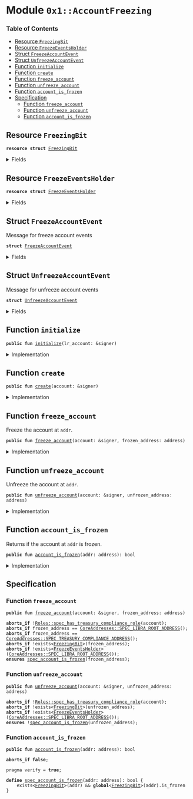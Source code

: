 
<a name="0x1_AccountFreezing"></a>

# Module `0x1::AccountFreezing`

### Table of Contents

-  [Resource `FreezingBit`](#0x1_AccountFreezing_FreezingBit)
-  [Resource `FreezeEventsHolder`](#0x1_AccountFreezing_FreezeEventsHolder)
-  [Struct `FreezeAccountEvent`](#0x1_AccountFreezing_FreezeAccountEvent)
-  [Struct `UnfreezeAccountEvent`](#0x1_AccountFreezing_UnfreezeAccountEvent)
-  [Function `initialize`](#0x1_AccountFreezing_initialize)
-  [Function `create`](#0x1_AccountFreezing_create)
-  [Function `freeze_account`](#0x1_AccountFreezing_freeze_account)
-  [Function `unfreeze_account`](#0x1_AccountFreezing_unfreeze_account)
-  [Function `account_is_frozen`](#0x1_AccountFreezing_account_is_frozen)
-  [Specification](#0x1_AccountFreezing_Specification)
    -  [Function `freeze_account`](#0x1_AccountFreezing_Specification_freeze_account)
    -  [Function `unfreeze_account`](#0x1_AccountFreezing_Specification_unfreeze_account)
    -  [Function `account_is_frozen`](#0x1_AccountFreezing_Specification_account_is_frozen)



<a name="0x1_AccountFreezing_FreezingBit"></a>

## Resource `FreezingBit`



<pre><code><b>resource</b> <b>struct</b> <a href="#0x1_AccountFreezing_FreezingBit">FreezingBit</a>
</code></pre>



<details>
<summary>Fields</summary>


<dl>
<dt>

<code>is_frozen: bool</code>
</dt>
<dd>
 If
<code>is_frozen</code> is set true, the account cannot be used to send transactions or receive funds
</dd>
</dl>


</details>

<a name="0x1_AccountFreezing_FreezeEventsHolder"></a>

## Resource `FreezeEventsHolder`



<pre><code><b>resource</b> <b>struct</b> <a href="#0x1_AccountFreezing_FreezeEventsHolder">FreezeEventsHolder</a>
</code></pre>



<details>
<summary>Fields</summary>


<dl>
<dt>

<code>freeze_event_handle: <a href="Event.md#0x1_Event_EventHandle">Event::EventHandle</a>&lt;<a href="#0x1_AccountFreezing_FreezeAccountEvent">AccountFreezing::FreezeAccountEvent</a>&gt;</code>
</dt>
<dd>

</dd>
<dt>

<code>unfreeze_event_handle: <a href="Event.md#0x1_Event_EventHandle">Event::EventHandle</a>&lt;<a href="#0x1_AccountFreezing_UnfreezeAccountEvent">AccountFreezing::UnfreezeAccountEvent</a>&gt;</code>
</dt>
<dd>

</dd>
</dl>


</details>

<a name="0x1_AccountFreezing_FreezeAccountEvent"></a>

## Struct `FreezeAccountEvent`

Message for freeze account events


<pre><code><b>struct</b> <a href="#0x1_AccountFreezing_FreezeAccountEvent">FreezeAccountEvent</a>
</code></pre>



<details>
<summary>Fields</summary>


<dl>
<dt>

<code>initiator_address: address</code>
</dt>
<dd>
 The address that initiated freeze txn
</dd>
<dt>

<code>frozen_address: address</code>
</dt>
<dd>
 The address that was frozen
</dd>
</dl>


</details>

<a name="0x1_AccountFreezing_UnfreezeAccountEvent"></a>

## Struct `UnfreezeAccountEvent`

Message for unfreeze account events


<pre><code><b>struct</b> <a href="#0x1_AccountFreezing_UnfreezeAccountEvent">UnfreezeAccountEvent</a>
</code></pre>



<details>
<summary>Fields</summary>


<dl>
<dt>

<code>initiator_address: address</code>
</dt>
<dd>
 The address that initiated unfreeze txn
</dd>
<dt>

<code>unfrozen_address: address</code>
</dt>
<dd>
 The address that was unfrozen
</dd>
</dl>


</details>

<a name="0x1_AccountFreezing_initialize"></a>

## Function `initialize`



<pre><code><b>public</b> <b>fun</b> <a href="#0x1_AccountFreezing_initialize">initialize</a>(lr_account: &signer)
</code></pre>



<details>
<summary>Implementation</summary>


<pre><code><b>public</b> <b>fun</b> <a href="#0x1_AccountFreezing_initialize">initialize</a>(lr_account: &signer) {
    <b>assert</b>(<a href="LibraTimestamp.md#0x1_LibraTimestamp_is_genesis">LibraTimestamp::is_genesis</a>(), ENOT_GENESIS);
    <b>assert</b>(
        <a href="Signer.md#0x1_Signer_address_of">Signer::address_of</a>(lr_account) == <a href="CoreAddresses.md#0x1_CoreAddresses_LIBRA_ROOT_ADDRESS">CoreAddresses::LIBRA_ROOT_ADDRESS</a>(),
        EINVALID_SINGLETON_ADDRESS
    );
    move_to(lr_account, <a href="#0x1_AccountFreezing_FreezeEventsHolder">FreezeEventsHolder</a> {
        freeze_event_handle: <a href="Event.md#0x1_Event_new_event_handle">Event::new_event_handle</a>(lr_account),
        unfreeze_event_handle: <a href="Event.md#0x1_Event_new_event_handle">Event::new_event_handle</a>(lr_account),
    });
}
</code></pre>



</details>

<a name="0x1_AccountFreezing_create"></a>

## Function `create`



<pre><code><b>public</b> <b>fun</b> <a href="#0x1_AccountFreezing_create">create</a>(account: &signer)
</code></pre>



<details>
<summary>Implementation</summary>


<pre><code><b>public</b> <b>fun</b> <a href="#0x1_AccountFreezing_create">create</a>(account: &signer) {
    move_to(account, <a href="#0x1_AccountFreezing_FreezingBit">FreezingBit</a> { is_frozen: <b>false</b> })
}
</code></pre>



</details>

<a name="0x1_AccountFreezing_freeze_account"></a>

## Function `freeze_account`

Freeze the account at
<code>addr</code>.


<pre><code><b>public</b> <b>fun</b> <a href="#0x1_AccountFreezing_freeze_account">freeze_account</a>(account: &signer, frozen_address: address)
</code></pre>



<details>
<summary>Implementation</summary>


<pre><code><b>public</b> <b>fun</b> <a href="#0x1_AccountFreezing_freeze_account">freeze_account</a>(
    account: &signer,
    frozen_address: address,
)
<b>acquires</b> <a href="#0x1_AccountFreezing_FreezingBit">FreezingBit</a>, <a href="#0x1_AccountFreezing_FreezeEventsHolder">FreezeEventsHolder</a> {
    <b>assert</b>(<a href="Roles.md#0x1_Roles_has_treasury_compliance_role">Roles::has_treasury_compliance_role</a>(account), ENOT_ABLE_TO_FREEZE);
    <b>let</b> initiator_address = <a href="Signer.md#0x1_Signer_address_of">Signer::address_of</a>(account);
    // The libra root account and TC cannot be frozen
    <b>assert</b>(frozen_address != <a href="CoreAddresses.md#0x1_CoreAddresses_LIBRA_ROOT_ADDRESS">CoreAddresses::LIBRA_ROOT_ADDRESS</a>(), ECANNOT_FREEZE_LIBRA_ROOT);
    <b>assert</b>(frozen_address != <a href="CoreAddresses.md#0x1_CoreAddresses_TREASURY_COMPLIANCE_ADDRESS">CoreAddresses::TREASURY_COMPLIANCE_ADDRESS</a>(), ECANNOT_FREEZE_TC);
    borrow_global_mut&lt;<a href="#0x1_AccountFreezing_FreezingBit">FreezingBit</a>&gt;(frozen_address).is_frozen = <b>true</b>;
    <a href="Event.md#0x1_Event_emit_event">Event::emit_event</a>&lt;<a href="#0x1_AccountFreezing_FreezeAccountEvent">FreezeAccountEvent</a>&gt;(
        &<b>mut</b> borrow_global_mut&lt;<a href="#0x1_AccountFreezing_FreezeEventsHolder">FreezeEventsHolder</a>&gt;(<a href="CoreAddresses.md#0x1_CoreAddresses_LIBRA_ROOT_ADDRESS">CoreAddresses::LIBRA_ROOT_ADDRESS</a>()).freeze_event_handle,
        <a href="#0x1_AccountFreezing_FreezeAccountEvent">FreezeAccountEvent</a> {
            initiator_address,
            frozen_address
        },
    );
}
</code></pre>



</details>

<a name="0x1_AccountFreezing_unfreeze_account"></a>

## Function `unfreeze_account`

Unfreeze the account at
<code>addr</code>.


<pre><code><b>public</b> <b>fun</b> <a href="#0x1_AccountFreezing_unfreeze_account">unfreeze_account</a>(account: &signer, unfrozen_address: address)
</code></pre>



<details>
<summary>Implementation</summary>


<pre><code><b>public</b> <b>fun</b> <a href="#0x1_AccountFreezing_unfreeze_account">unfreeze_account</a>(
    account: &signer,
    unfrozen_address: address,
)
<b>acquires</b> <a href="#0x1_AccountFreezing_FreezingBit">FreezingBit</a>, <a href="#0x1_AccountFreezing_FreezeEventsHolder">FreezeEventsHolder</a> {
    <b>assert</b>(<a href="Roles.md#0x1_Roles_has_treasury_compliance_role">Roles::has_treasury_compliance_role</a>(account), ENOT_ABLE_TO_UNFREEZE);
    <b>let</b> initiator_address = <a href="Signer.md#0x1_Signer_address_of">Signer::address_of</a>(account);
    borrow_global_mut&lt;<a href="#0x1_AccountFreezing_FreezingBit">FreezingBit</a>&gt;(unfrozen_address).is_frozen = <b>false</b>;
    <a href="Event.md#0x1_Event_emit_event">Event::emit_event</a>&lt;<a href="#0x1_AccountFreezing_UnfreezeAccountEvent">UnfreezeAccountEvent</a>&gt;(
        &<b>mut</b> borrow_global_mut&lt;<a href="#0x1_AccountFreezing_FreezeEventsHolder">FreezeEventsHolder</a>&gt;(<a href="CoreAddresses.md#0x1_CoreAddresses_LIBRA_ROOT_ADDRESS">CoreAddresses::LIBRA_ROOT_ADDRESS</a>()).unfreeze_event_handle,
        <a href="#0x1_AccountFreezing_UnfreezeAccountEvent">UnfreezeAccountEvent</a> {
            initiator_address,
            unfrozen_address
        },
    );
}
</code></pre>



</details>

<a name="0x1_AccountFreezing_account_is_frozen"></a>

## Function `account_is_frozen`

Returns if the account at
<code>addr</code> is frozen.


<pre><code><b>public</b> <b>fun</b> <a href="#0x1_AccountFreezing_account_is_frozen">account_is_frozen</a>(addr: address): bool
</code></pre>



<details>
<summary>Implementation</summary>


<pre><code><b>public</b> <b>fun</b> <a href="#0x1_AccountFreezing_account_is_frozen">account_is_frozen</a>(addr: address): bool
<b>acquires</b> <a href="#0x1_AccountFreezing_FreezingBit">FreezingBit</a> {
    exists&lt;<a href="#0x1_AccountFreezing_FreezingBit">FreezingBit</a>&gt;(addr) && borrow_global&lt;<a href="#0x1_AccountFreezing_FreezingBit">FreezingBit</a>&gt;(addr).is_frozen
 }
</code></pre>



</details>

<a name="0x1_AccountFreezing_Specification"></a>

## Specification


<a name="0x1_AccountFreezing_Specification_freeze_account"></a>

### Function `freeze_account`


<pre><code><b>public</b> <b>fun</b> <a href="#0x1_AccountFreezing_freeze_account">freeze_account</a>(account: &signer, frozen_address: address)
</code></pre>




<pre><code><b>aborts_if</b> !<a href="Roles.md#0x1_Roles_spec_has_treasury_compliance_role">Roles::spec_has_treasury_compliance_role</a>(account);
<b>aborts_if</b> frozen_address == <a href="CoreAddresses.md#0x1_CoreAddresses_SPEC_LIBRA_ROOT_ADDRESS">CoreAddresses::SPEC_LIBRA_ROOT_ADDRESS</a>();
<b>aborts_if</b> frozen_address == <a href="CoreAddresses.md#0x1_CoreAddresses_SPEC_TREASURY_COMPLIANCE_ADDRESS">CoreAddresses::SPEC_TREASURY_COMPLIANCE_ADDRESS</a>();
<b>aborts_if</b> !exists&lt;<a href="#0x1_AccountFreezing_FreezingBit">FreezingBit</a>&gt;(frozen_address);
<b>aborts_if</b> !exists&lt;<a href="#0x1_AccountFreezing_FreezeEventsHolder">FreezeEventsHolder</a>&gt;(<a href="CoreAddresses.md#0x1_CoreAddresses_SPEC_LIBRA_ROOT_ADDRESS">CoreAddresses::SPEC_LIBRA_ROOT_ADDRESS</a>());
<b>ensures</b> <a href="#0x1_AccountFreezing_spec_account_is_frozen">spec_account_is_frozen</a>(frozen_address);
</code></pre>



<a name="0x1_AccountFreezing_Specification_unfreeze_account"></a>

### Function `unfreeze_account`


<pre><code><b>public</b> <b>fun</b> <a href="#0x1_AccountFreezing_unfreeze_account">unfreeze_account</a>(account: &signer, unfrozen_address: address)
</code></pre>




<pre><code><b>aborts_if</b> !<a href="Roles.md#0x1_Roles_spec_has_treasury_compliance_role">Roles::spec_has_treasury_compliance_role</a>(account);
<b>aborts_if</b> !exists&lt;<a href="#0x1_AccountFreezing_FreezingBit">FreezingBit</a>&gt;(unfrozen_address);
<b>aborts_if</b> !exists&lt;<a href="#0x1_AccountFreezing_FreezeEventsHolder">FreezeEventsHolder</a>&gt;(<a href="CoreAddresses.md#0x1_CoreAddresses_SPEC_LIBRA_ROOT_ADDRESS">CoreAddresses::SPEC_LIBRA_ROOT_ADDRESS</a>());
<b>ensures</b> !<a href="#0x1_AccountFreezing_spec_account_is_frozen">spec_account_is_frozen</a>(unfrozen_address);
</code></pre>



<a name="0x1_AccountFreezing_Specification_account_is_frozen"></a>

### Function `account_is_frozen`


<pre><code><b>public</b> <b>fun</b> <a href="#0x1_AccountFreezing_account_is_frozen">account_is_frozen</a>(addr: address): bool
</code></pre>




<pre><code><b>aborts_if</b> <b>false</b>;
</code></pre>




<pre><code>pragma verify = <b>true</b>;
<a name="0x1_AccountFreezing_spec_account_is_frozen"></a>
<b>define</b> <a href="#0x1_AccountFreezing_spec_account_is_frozen">spec_account_is_frozen</a>(addr: address): bool {
    exists&lt;<a href="#0x1_AccountFreezing_FreezingBit">FreezingBit</a>&gt;(addr) && <b>global</b>&lt;<a href="#0x1_AccountFreezing_FreezingBit">FreezingBit</a>&gt;(addr).is_frozen
}
</code></pre>
